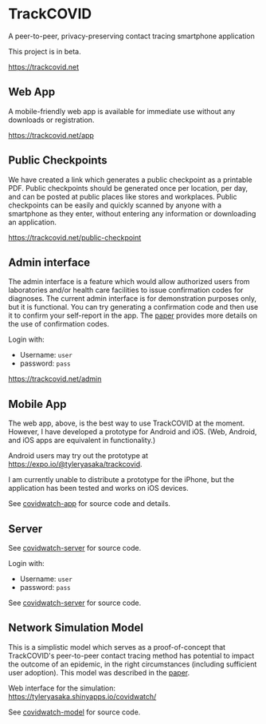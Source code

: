 # TrackCOVID
A peer-to-peer, privacy-preserving contact tracing smartphone application

This project is in beta.

https://trackcovid.net

## Web App

A mobile-friendly web app is available for immediate use without any downloads or registration.

https://trackcovid.net/app

## Public Checkpoints

We have created a link which generates a public checkpoint as a printable PDF. Public checkpoints should be generated once per location, per day, and can be posted at public places like stores and workplaces. Public checkpoints can be easily and quickly scanned by anyone with a smartphone as they enter, without entering any information or downloading an application.

https://trackcovid.net/public-checkpoint

## Admin interface

The admin interface is a feature which would allow authorized users from laboratories and/or health care facilities to issue confirmation codes for diagnoses. The current admin interface is for demonstration purposes only, but it is functional. You can try generating a confirmation code and then use it to confirm your self-report in the app. The [paper](https://preprints.jmir.org/preprint/18936/accepted) provides more details on the use of confirmation codes.

Login with:
- Username: `user`
- password: `pass`

https://trackcovid.net/admin

## Mobile App

The web app, above, is the best way to use TrackCOVID at the moment. However, I have developed a prototype for Android and iOS. (Web, Android, and iOS apps are equivalent in functionality.)

Android users may try out the prototype at https://expo.io/@tyleryasaka/trackcovid.

I am currently unable to distribute a prototype for the iPhone, but the application has been tested and works on iOS devices.

See [covidwatch-app](covidwatch-app) for source code and details.

## Server
See [covidwatch-server](covidwatch-server) for source code.

Login with:
- Username: `user`
- password: `pass`

See [covidwatch-server](covidwatch-server) for source code.

## Network Simulation Model
This is a simplistic model which serves as a proof-of-concept that TrackCOVID's peer-to-peer contact tracing method has potential to impact the outcome of an epidemic, in the right circumstances (including sufficient user adoption). This model was described in the [paper](https://preprints.jmir.org/preprint/18936/accepted).

Web interface for the simulation: https://tyleryasaka.shinyapps.io/covidwatch/

See [covidwatch-model](covidwatch-model) for source code.
